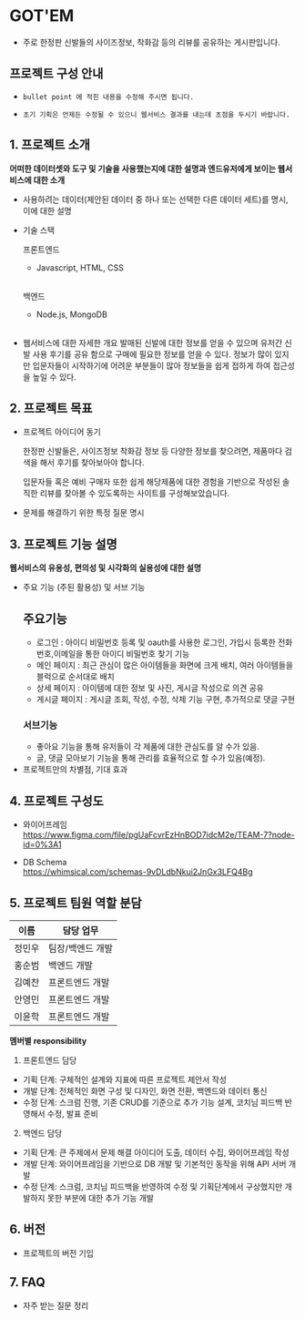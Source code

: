 # GOT'EM
- 주로 한정판 신발들의 사이즈정보, 착화감 등의 리뷰를 공유하는 게시판입니다.


## 프로젝트 구성 안내

* `bullet point 에 적힌 내용을 수정해 주시면 됩니다.`

* `초기 기획은 언제든 수정될 수 있으니 웹서비스 결과를 내는데 초점을 두시기 바랍니다.`

## 1. 프로젝트 소개

**어떠한 데이터셋와 도구 및 기술을 사용했는지에 대한 설명과 엔드유저에게 보이는 웹서비스에 대한 소개**

  - 사용하려는 데이터(제안된 데이터 중 하나 또는 선택한 다른 데이터 세트)를 명시, 이에 대한 설명
  - 기술 스택<br>
    
    프론트엔드<br>
    - Javascript, HTML, CSS <br><br>

    백엔드<br>
    - Node.js, MongoDB
    <br><br>

  - 웹서비스에 대한 자세한 개요
    발매된 신발에 대한 정보를 얻을 수 있으며 유저간 신발 사용 후기를 공유 함으로 구매에 필요한 정보를 얻을 수 있다.
    정보가 많이 있지만 입문자들이 시작하기에 어려운 부분들이 많아 정보들을 쉽게 접하게 하여 접근성을 높일 수 있다.
## 2. 프로젝트 목표

  - 프로젝트 아이디어 동기
  
    한정판 신발들은, 사이즈정보 착화감 정보 등 다양한 정보를 찾으려면, 제품마다 검색을 해서 후기를 
        찾아보아야 합니다.<br>
    
    입문자들 혹은 예비 구매자 또한 쉽게 해당제품에 대한 경험을 기반으로 작성된 솔직한 리뷰를 찾아볼 수 있도록하는 사이트를 구성해보았습니다.

  - 문제를 해결하기 위한 특정 질문 명시
  


## 3. 프로젝트 기능 설명

**웹서비스의 유용성, 편의성 및 시각화의 실용성에 대한 설명**
  - 주요 기능 (주된 활용성) 및 서브 기능
    ## 주요기능
    - 로그인 : 아이디 비밀번호 등록 및 oauth를 사용한 로그인, 가입시 등록한 전화번호,이메일을 통한 아이디 비밀번호 찾기 기능
    - 메인 페이지 : 최근 관심이 많은 아이템들을 화면에 크게 배치, 여러 아이템들을 블럭으로 순서대로 배치
    - 상세 페이지 : 아이템에 대한 정보 및 사진, 게시글 작성으로 의견 공유
    - 게시글 페이지 : 게시글 조회, 작성, 수정, 삭제 기능 구현, 추가적으로 댓글 구현
    ### 서브기능
      - 좋아요 기능을 통해 유저들이 각 제품에 대한 관심도를 알 수가 있음.
      - 글, 댓글 모아보기 기능을 통해 관리를 효율적으로 할 수가 있음(예정).
  - 프로젝트만의 차별점, 기대 효과

## 4. 프로젝트 구성도
  - 와이어프레임 <br>
  https://www.figma.com/file/pgUaFcvrEzHnBOD7idcM2e/TEAM-7?node-id=0%3A1

  - DB Schema <br>
  https://whimsical.com/schemas-9vDLdbNkui2JnGx3LFQ4Bg

## 5. 프로젝트 팀원 역할 분담
| 이름 | 담당 업무 |
| ------ | ------ |
| 정민우 | 팀장/백엔드 개발 |
| 홍순범 | 백엔드 개발  |
| 김예찬 | 프론트엔드 개발  |
| 안영민 | 프론트엔드 개발  |
| 이윤학 | 프론트엔드 개발  |

**멤버별 responsibility**

1. 프론트엔드 담당

- 기획 단계: 구체적인 설계와 지표에 따른 프로젝트 제안서 작성
- 개발 단계: 전체적인 화면 구성 및 디자인, 화면 전환, 백엔드와 데이터 통신
- 수정 단계: 스크럼 진행, 기존 CRUD를 기준으로 추가 기능 설계, 코치님 피드백 반영해서 수정, 발표 준비

2. 백엔드 담당

- 기획 단계: 큰 주제에서 문제 해결 아이디어 도출, 데이터 수집, 와이어프레임 작성
- 개발 단계: 와이어프레임을 기반으로 DB 개발 및 기본적인 동작을 위해 API 서버 개발
- 수정 단계: 스크럼, 코치님 피드백을 반영하여 수정 및 기획단계에서 구상했지만 개발하지 못한 부분에 대한 추가 기능 개발 

## 6. 버전
  - 프로젝트의 버전 기입

## 7. FAQ
  - 자주 받는 질문 정리
